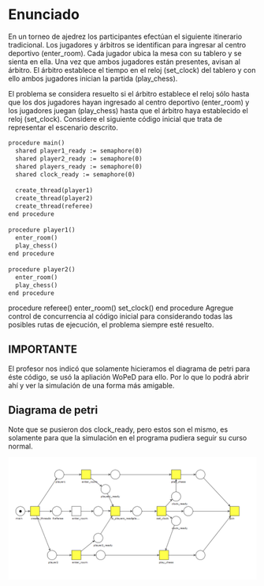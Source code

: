 # Enunciado

En un torneo de ajedrez los participantes efectúan el siguiente itinerario tradicional. Los jugadores y árbitros se identifican para ingresar al centro deportivo (enter_room). Cada jugador ubica la mesa con su tablero y se sienta en ella. Una vez que ambos jugadores están presentes, avisan al árbitro. El árbitro establece el tiempo en el reloj (set_clock) del tablero y con ello ambos jugadores inician la partida (play_chess).

El problema se considera resuelto si el árbitro establece el reloj sólo hasta que los dos jugadores hayan ingresado al centro deportivo (enter_room) y los jugadores juegan (play_chess) hasta que el árbitro haya establecido el reloj (set_clock). Considere el siguiente código inicial que trata de representar el escenario descrito.

``` pseudo
procedure main()
  shared player1_ready := semaphore(0)
  shared player2_ready := semaphore(0)
  shared players_ready := semaphore(0)
  shared clock_ready := semaphore(0)

  create_thread(player1)
  create_thread(player2)
  create_thread(referee)
end procedure

procedure player1()
  enter_room()
  play_chess()
end procedure

procedure player2()
  enter_room()
  play_chess()
end procedure
```

procedure referee()
  enter_room()
  set_clock()
end procedure
Agregue control de concurrencia al código inicial para considerando todas las posibles rutas de ejecución, el problema siempre esté resuelto.

## IMPORTANTE

El profesor nos indicó que solamente hicieramos el diagrama de petri para éste código, se usó la apliación WoPeD para ello. Por lo que lo podrá abrir ahí y ver la simulación de una forma más amigable.

## Diagrama de petri

Note que se pusieron dos clock_ready, pero estos son el mismo, es solamente para que la simulación en el programa pudiera seguir su curso normal.

![chess_vous_petri](./design/chess_vous_petri.png)
